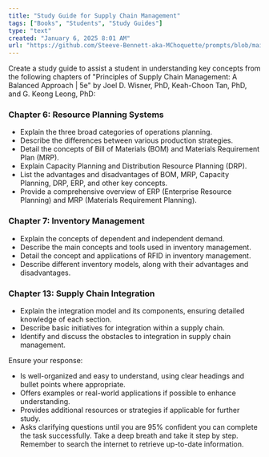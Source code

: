 ```yaml
---
title: "Study Guide for Supply Chain Management"
tags: ["Books", "Students", "Study Guides"]
type: "text"
created: "January 6, 2025 8:01 AM"
url: "https://github.com/Steeve-Bennett-aka-MChoquette/prompts/blob/main/study_guide_supply_chain_management.md"
---
```


Create a study guide to assist a student in understanding key concepts from the following chapters of "Principles of Supply Chain Management: A Balanced Approach | 5e" by Joel D. Wisner, PhD, Keah-Choon Tan, PhD, and G. Keong Leong, PhD:

### Chapter 6: Resource Planning Systems
- Explain the three broad categories of operations planning.
- Describe the differences between various production strategies.
- Detail the concepts of Bill of Materials (BOM) and Materials Requirement Plan (MRP).
- Explain Capacity Planning and Distribution Resource Planning (DRP).
- List the advantages and disadvantages of BOM, MRP, Capacity Planning, DRP, ERP, and other key concepts.
- Provide a comprehensive overview of ERP (Enterprise Resource Planning) and MRP (Materials Requirement Planning).

### Chapter 7: Inventory Management
- Explain the concepts of dependent and independent demand.
- Describe the main concepts and tools used in inventory management.
- Detail the concept and applications of RFID in inventory management.
- Describe different inventory models, along with their advantages and disadvantages.

### Chapter 13: Supply Chain Integration
- Explain the integration model and its components, ensuring detailed knowledge of each section.
- Describe basic initiatives for integration within a supply chain.
- Identify and discuss the obstacles to integration in supply chain management.

Ensure your response:
- Is well-organized and easy to understand, using clear headings and bullet points where appropriate.
- Offers examples or real-world applications if possible to enhance understanding.
- Provides additional resources or strategies if applicable for further study.
- Asks clarifying questions until you are 95% confident you can complete the task successfully. Take a deep breath and take it step by step. Remember to search the internet to retrieve up-to-date information.